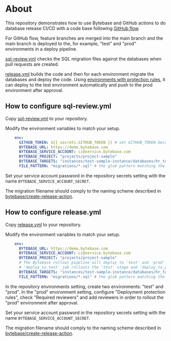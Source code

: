 # About

This repository demonstrates how to use Bytebase and GitHub actions to do database release CI/CD with a code base following [GitHub flow](https://docs.github.com/en/get-started/using-github/github-flow).

For GitHub flow, feature branches are merged into the main branch and the main branch is deployed to the, for example, "test" and "prod" environments in a deploy pipeline.

[sql-review.yml](/workflows/sql-review.yml) checks the SQL migration files against the databases when pull requests are created.

[release.yml](/workflows/release.yml) builds the code and then for each environment migrate the databases and deploy the code. Using [environments with protection rules](https://docs.github.com/en/actions/managing-workflow-runs-and-deployments/managing-deployments/managing-environments-for-deployment#required-reviewers), it can deploy to the test environment automatically and push to the prod environment after approval.

## How to configure sql-review.yml

Copy [sql-review.yml](/workflows/sql-review.yml) to your repository.

Modify the environment variables to match your setup.

```yml
    env:
      GITHUB_TOKEN: ${{ secrets.GITHUB_TOKEN }} # set GITHUB_TOKEN because the 'Check release' step needs it to comment the pull request with check results.
      BYTEBASE_URL: https://demo.bytebase.com
      BYTEBASE_SERVICE_ACCOUNT: ci@service.bytebase.com
      BYTEBASE_PROJECT: "projects/project-sample"
      BYTEBASE_TARGETS: "instances/test-sample-instance/databases/hr_test" # the database targets to check against.
      FILE_PATTERN: "migrations/*.sql" # the glob pattern matching the migration files.
```

Set your service account password in the repository secrets setting with the name `BYTEBASE_SERVICE_ACCOUNT_SECRET`.

The migration filename should comply to the naming scheme described in [bytebase/create-release-action](https://github.com/bytebase/create-release-action/tree/main).

## How to configure release.yml

Copy [release.yml](/workflows/release.yml) to your repository.

Modify the environment variables to match your setup.

```yml
    env:
      BYTEBASE_URL: https://demo.bytebase.com
      BYTEBASE_SERVICE_ACCOUNT: ci@service.bytebase.com
      BYTEBASE_PROJECT: "projects/project-sample"
      # The Bytebase rollout pipeline will deploy to 'test' and 'prod' environments.
      # 'deploy_to_test' job rollouts the 'test' stage and 'deploy_to_prod' job rollouts the 'prod' stage.
      BYTEBASE_TARGETS: "instances/test-sample-instance/databases/hr_test,instances/prod-sample-instance/databases/hr_prod"
      FILE_PATTERN: "migrations/*.sql" # the glob pattern matching the migration files.
```

In the repository environments setting, create two environments: "test" and "prod". In the "prod" environment setting, configure "Deployment protection rules", check "Required reviewers" and add reviewers in order to rollout the "prod" environment after approval.

Set your service account password in the repository secrets setting with the name `BYTEBASE_SERVICE_ACCOUNT_SECRET`.

The migration filename should comply to the naming scheme described in [bytebase/create-release-action](https://github.com/bytebase/create-release-action/tree/main).

